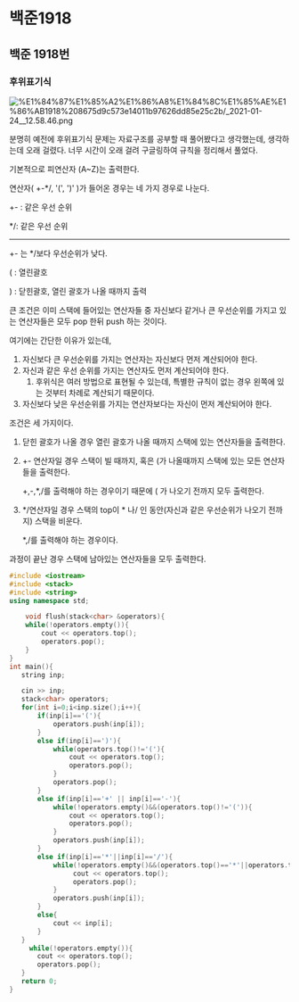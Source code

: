 # 백준1918

## 백준 1918번

### 후위표기식

![%E1%84%87%E1%85%A2%E1%86%A8%E1%84%8C%E1%85%AE%E1%86%AB1918%208675d9c573e14011b97626dd85e25c2b/_2021-01-24__12.58.46.png](%E1%84%87%E1%85%A2%E1%86%A8%E1%84%8C%E1%85%AE%E1%86%AB1918%208675d9c573e14011b97626dd85e25c2b/_2021-01-24__12.58.46.png)

분명히 예전에 후위표기식 문제는 자료구조를 공부할 때 풀어봤다고 생각했는데, 생각하는데 오래 걸렸다. 너무 시간이 오래 걸려 구글링하여 규칙을 정리해서 풀었다. 

기본적으로 피연산자 (A~Z)는 출력한다. 

연산자( +-*/, '(', ')' )가 들어온 경우는 네 가지 경우로 나눈다. 

+- : 같은 우선 순위 

*/: 같은 우선 순위 

---

+- 는 */보다 우선순위가 낮다. 

( : 열린괄호

) : 닫힌괄호, 열린 괄호가 나올 때까지 출력

큰 조건은 이미 스택에 들어있는 연산자들 중 자신보다 같거나 큰 우선순위를 가지고 있는 연산자들은 모두 pop 한뒤 push 하는 것이다. 

여기에는 간단한 이유가 있는데,

1. 자신보다 큰 우선순위를 가지는 연산자는 자신보다 먼저 계산되어야 한다. 
2. 자신과 같은 우선 순위를 가지는 연산자도 먼저 계산되어야 한다. 
    1. 후위식은 여러 방법으로 표현될 수 있는데, 특별한 규칙이 없는 경우 왼쪽에 있는 것부터 차례로 계산되기 때문이다. 
3. 자신보다 낮은 우선순위를 가지는 연산자보다는 자신이 먼저 계산되어야 한다. 

조건은 세 가지이다. 

1. 닫힌 괄호가 나올 경우 열린 괄호가 나올 때까지 스택에 있는 연산자들을 출력한다. 
2. +- 연산자일 경우 스택이 빌 때까지, 혹은 (가 나올때까지 스택에 있는 모든 연산자들을 출력한다. 

    +,-,*,/를 출력해야 하는 경우이기 때문에 ( 가 나오기 전까지 모두 출력한다. 

3. */연산자일 경우 스택의 top이 * 나/  인 동안(자신과 같은 우선순위가 나오기 전까지) 스택을 비운다. 

    *,/를 출력해야 하는 경우이다. 

과정이 끝난 경우 스택에 남아있는 연산자들을 모두 출력한다. 

```cpp
#include <iostream>
#include <stack>
#include <string>
using namespace std;

    void flush(stack<char> &operators){
    while(!operators.empty()){
        cout << operators.top();
        operators.pop();
    }
}
int main(){
   string inp;

   cin >> inp;
   stack<char> operators; 
   for(int i=0;i<inp.size();i++){
       if(inp[i]=='('){
           operators.push(inp[i]);
       }
       else if(inp[i]==')'){
           while(operators.top()!='('){
               cout << operators.top();
               operators.pop();
           }
           operators.pop();
       }
       else if(inp[i]=='+' || inp[i]=='-'){
           while(!operators.empty()&&(operators.top()!='(')){
               cout << operators.top();
               operators.pop();
           }
           operators.push(inp[i]);
       }
       else if(inp[i]=='*'||inp[i]=='/'){
           while(!operators.empty()&&(operators.top()=='*'||operators.top()=='/')){
                cout << operators.top();
                operators.pop();
           }
           operators.push(inp[i]);
       }
       else{
           cout << inp[i];
       }
   }
     while(!operators.empty()){
       cout << operators.top();
       operators.pop();
   }
   return 0;
}
```